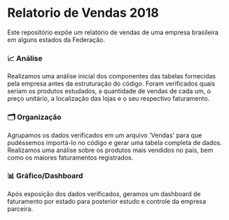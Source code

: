 # Relatorio de Vendas 2018

Este repositório expõe um relatório de vendas de uma empresa brasileira em alguns estados da Federação.

### 📈 Análise

Realizamos uma análise inicial dos componentes das tabelas fornecidas pela empresa antes da estruturação do código. Foram verificados quais seriam os produtos estudados, a quantidade de vendas de cada um, o preço unitário, a localização das lojas e o seu respectivo faturamento.

### 🗂 Organização

Agrupamos os dados verificados em um arquivo 'Vendas' para que pudéssemos importá-lo no código e gerar uma tabela completa de dados.
Realizamos uma análise sobre os produtos mais vendidos no país, bem como os maiores faturamentos registrados.

### 📊 Gráfico/Dashboard

Após exposição dos dados verificados, geramos um dashboard de faturamento por estado para posterior estudo e controle da empresa parceira.
